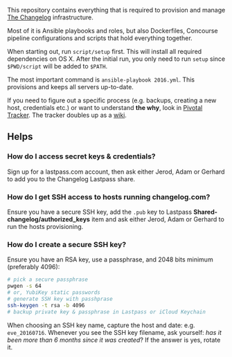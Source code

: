 This repository contains everything that is required to provision and manage [The Changelog](https://2016.changelog.com) infrastructure.

Most of it is Ansible playbooks and roles, but also Dockerfiles, Concourse pipeline configurations and scripts that hold everything together.

When starting out, run `script/setup` first. This will install all required dependencies on OS X. After the initial run, you only need to run `setup` since `$PWD/script` will be added to `$PATH`.

The most important command is `ansible-playbook 2016.yml`. This provisions and keeps all servers up-to-date.

If you need to figure out a specific process (e.g. backups, creating a new host, credentials etc.) or want to understand **the why**, look in [Pivotal Tracker](https://www.pivotaltracker.com/n/projects/1650121). The tracker doubles up as a [wiki](https://www.pivotaltracker.com/n/projects/1650121/search?q=label%3A%22wiki%22).

## Helps

### How do I access secret keys & credentials?

Sign up for a lastpass.com account, then ask either Jerod, Adam or Gerhard to add you to the Changelog Lastpass share.

### How do I get SSH access to hosts running changelog.com?

Ensure you have a secure SSH key, add the `.pub` key to Lastpass **Shared-changelog/authorized_keys** item and ask either Jerod, Adam or Gerhard to run the hosts provisioning.

### How do I create a secure SSH key?

Ensure you have an RSA key, use a passphrase, and 2048 bits minimum (preferably 4096):

```sh
# pick a secure passphrase
pwgen -s 64
# or, YubiKey static passwords
# generate SSH key with passhprase
ssh-keygen -t rsa -b 4096
# backup private key & passphrase in Lastpass or iCloud Keychain
```

When choosing an SSH key name, capture the host and date: e.g. `eve_20160716`. Whenever you see the SSH key filename, ask yourself: _has it been more than 6 months since it was created_? If the answer is yes, rotate it.
